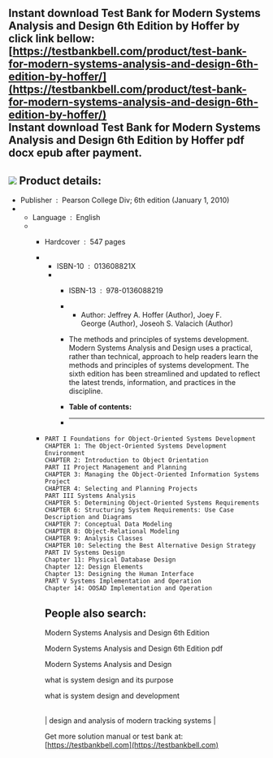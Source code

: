 Instant download **Test Bank for Modern Systems Analysis and Design 6th Edition by Hoffer** by click link bellow:  
[https://testbankbell.com/product/test-bank-for-modern-systems-analysis-and-design-6th-edition-by-hoffer/](https://testbankbell.com/product/test-bank-for-modern-systems-analysis-and-design-6th-edition-by-hoffer/)  
**Instant download Test Bank for Modern Systems Analysis and Design 6th Edition by Hoffer pdf docx epub after payment.**
------------------------------------------------------------------------------------------------------------------------


![](https://testbankbell.com/wp-content/uploads/2023/05/Modern-Systems-Analysis-and-Design-6e-Hoffer1.jpg)
**Product details:**
--------------------


* Publisher ‏ : ‎ Pearson College Div; 6th edition (January 1, 2010)
* * Language ‏ : ‎ English
  * * Hardcover ‏ : ‎ 547 pages
    * * ISBN-10 ‏ : ‎ 013608821X
      * * ISBN-13 ‏ : ‎ 978-0136088219
        * * Author: Jeffrey A. Hoffer (Author), Joey F. George (Author), Joseoh S. Valacich (Author)
         
        * The methods and principles of systems development. Modern Systems Analysis and Design uses a practical, rather than technical, approach to help readers learn the methods and principles of systems development. The sixth edition has been streamlined and updated to reflect the latest trends, information, and practices in the discipline.
        * **Table of contents:**
        * ----------------------
       
    * ```
      PART I Foundations for Object-Oriented Systems Development
      CHAPTER 1: The Object-Oriented Systems Development Environment
      CHAPTER 2: Introduction to Object Orientation
      PART II Project Management and Planning
      CHAPTER 3: Managing the Object-Oriented Information Systems Project
      CHAPTER 4: Selecting and Planning Projects
      PART III Systems Analysis
      CHAPTER 5: Determining Object-Oriented Systems Requirements
      CHAPTER 6: Structuring System Requirements: Use Case Description and Diagrams
      CHAPTER 7: Conceptual Data Modeling
      CHAPTER 8: Object-Relational Modeling
      CHAPTER 9: Analysis Classes
      CHAPTER 10: Selecting the Best Alternative Design Strategy
      PART IV Systems Design
      Chapter 11: Physical Database Design
      Chapter 12: Design Elements
      Chapter 13: Designing the Human Interface
      PART V Systems Implementation and Operation
      Chapter 14: OOSAD Implementation and Operation
      ```

      **People also search:**
      -----------------------


      Modern Systems Analysis and Design 6th Edition

      Modern Systems Analysis and Design 6th Edition pdf

      Modern Systems Analysis and Design

      what is system design and its purpose

      what is system design and development


      |  |
      | --- |
      |
      design and analysis of modern tracking systems
       |


         Get more solution manual or test bank at: [https://testbankbell.com](https://testbankbell.com)
